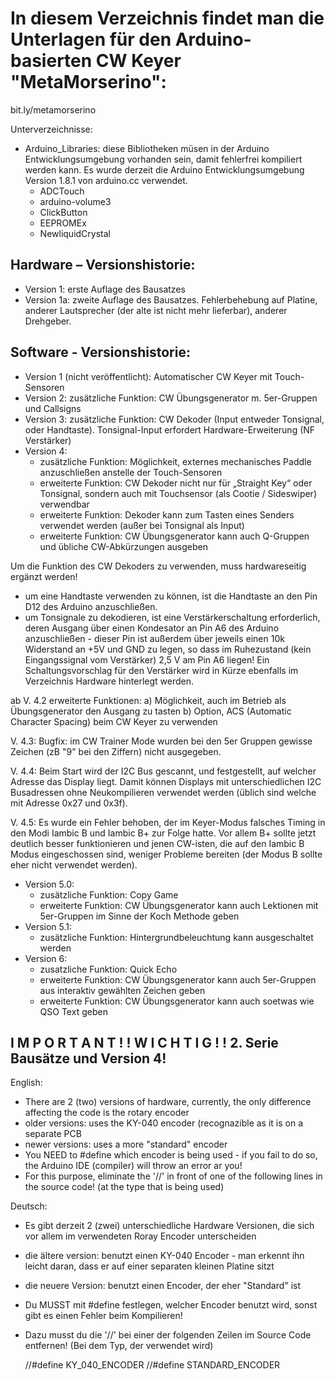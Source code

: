 # In diesem Verzeichnis findet man die Unterlagen für den Arduino-basierten CW Keyer "MetaMorserino":
bit.ly/metamorserino

Unterverzeichnisse:
- Arduino_Libraries: diese Bibliotheken müsen in der Arduino Entwicklungsumgebung
    vorhanden sein, damit fehlerfrei kompiliert werden kann. Es wurde derzeit die Arduino
    Entwicklungsumgebung Version 1.8.1 von arduino.cc verwendet.
    * ADCTouch
    * arduino-volume3
    * ClickButton
    * EEPROMEx
    * NewliquidCrystal

## Hardware – Versionshistorie:

- Version 1: erste Auflage des Bausatzes
- Version 1a: zweite Auflage des Bausatzes. Fehlerbehebung auf Platine, anderer Lautsprecher (der alte ist
      nicht mehr lieferbar), anderer Drehgeber.

## Software - Versionshistorie:

- Version 1 (nicht veröffentlicht):
  Automatischer CW Keyer mit Touch-Sensoren
- Version 2: zusätzliche Funktion: CW Übungsgenerator m. 5er-Gruppen und Callsigns
- Version 3: zusätzliche Funktion: CW Dekoder (Input entweder Tonsignal, oder Handtaste). Tonsignal-Input
     erfordert Hardware-Erweiterung (NF Verstärker)
- Version 4:
  - zusätzliche Funktion: Möglichkeit, externes mechanisches Paddle anzuschließen anstelle der
                           Touch-Sensoren
  - erweiterte Funktion: CW Dekoder nicht nur für „Straight Key“ oder Tonsignal, sondern auch mit
              Touchsensor (als Cootie / Sideswiper) verwendbar
  - erweiterte Funktion: Dekoder kann zum Tasten eines Senders verwendet werden (außer bei Tonsignal
        als Input)
  - erweiterte Funktion: CW Übungsgenerator kann auch Q-Gruppen und übliche CW-Abkürzungen ausgeben

Um die Funktion des CW Dekoders zu verwenden, muss hardwareseitig ergänzt werden!

- um eine Handtaste verwenden zu können, ist die Handtaste an den Pin D12 des Arduino anzuschließen.
- um Tonsignale zu dekodieren, ist eine Verstärkerschaltung erforderlich, deren Ausgang über
  einen Kondesator an Pin A6 des Arduino anzuschließen - dieser Pin ist außerdem über jeweils
  einen 10k Widerstand an +5V und GND zu legen, so dass im Ruhezustand (kein Eingangssignal vom
  Verstärker) 2,5 V am Pin A6 liegen!
  Ein Schaltungsvorschlag für den Verstärker wird in Kürze ebenfalls im Verzeichnis Hardware
  hinterlegt werden.

ab V. 4.2 erweiterte Funktionen:
  a) Möglichkeit, auch im Betrieb als Übungsgenerator den Ausgang zu tasten
  b) Option, ACS (Automatic Character Spacing) beim CW Keyer zu verwenden

V. 4.3: Bugfix: im CW Trainer Mode wurden bei den 5er Gruppen gewisse Zeichen (zB "9" bei den Ziffern) nicht
    ausgegeben.

V. 4.4: Beim Start wird der I2C Bus gescannt, und festgestellt, auf welcher Adresse das Display liegt. Damit können
    Displays mit unterschiedlichen I2C Busadressen ohne Neukompilieren verwendet werden
    (üblich sind welche mit Adresse 0x27 und 0x3f).

V. 4.5: Es wurde ein Fehler behoben, der im Keyer-Modus falsches Timing in den Modi Iambic B und Iambic B+ zur
    Folge hatte. Vor allem B+ sollte jetzt deutlich besser funktionieren und jenen CW-isten, die auf
    den Iambic B Modus eingeschossen sind, weniger Probleme bereiten (der Modus B sollte eher nicht
    verwendet werden).

- Version 5.0:
  - zusätzliche Funktion: Copy Game
  - erweiterte Funktion: CW Übungsgenerator kann auch Lektionen mit 5er-Gruppen im Sinne der Koch Methode geben
- Version 5.1:
  - zusätzliche Funktion: Hintergrundbeleuchtung kann ausgeschaltet werden
- Version 6:
  - zusatzliche Funktion: Quick Echo
  - erweiterte Funktion: CW Übungsgenerator kann auch 5er-Gruppen aus interaktiv gewählten Zeichen geben
  - erweiterte Funktion: CW Übungsgenerator kann auch soetwas wie QSO Text geben

## I M P O R T A N T ! !   W I C H T I G ! !  2. Serie Bausätze und Version 4!
English:
  * There are 2 (two) versions of hardware, currently, the only difference affecting the code is the
    rotary encoder
  * older versions: uses the KY-040 encoder (recognazible as it is on a separate PCB
  * newer versions: uses a more "standard" encoder
  * You NEED to #define which encoder is being used - if you fail to do so, the Arduino IDE (compiler) will
    throw an error ar you!
  * For this purpose, eliminate the '//' in front of one of the following lines in the source code! (at the
    type that is being used)

Deutsch:
  * Es gibt derzeit 2 (zwei) unterschiedliche Hardware Versionen, die sich vor allem im verwendeten
    Roray Encoder unterscheiden
  * die ältere version: benutzt einen KY-040 Encoder - man erkennt ihn leicht daran, dass er auf einer
    separaten kleinen Platine sitzt
  * die neuere Version: benutzt einen Encoder, der eher "Standard" ist
  * Du MUSST mit #define festlegen, welcher Encoder benutzt wird, sonst gibt es einen Fehler beim Kompilieren!
  * Dazu musst du die '//' bei einer der folgenden Zeilen im Source Code entfernen! (Bei dem Typ, der
    verwendet wird)

    //#define KY_040_ENCODER
    //#define STANDARD_ENCODER


